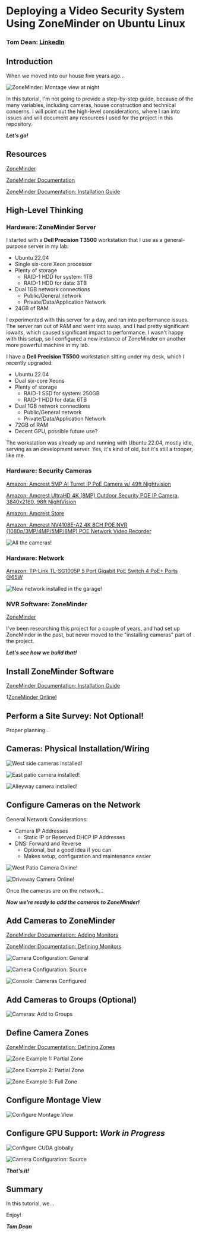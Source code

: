 # Deploying a Video Security System Using ZoneMinder on Ubuntu Linux

### Tom Dean: [LinkedIn](https://www.linkedin.com/in/tomdeanjr/)

## Introduction

When we moved into our house five years ago...



![ZoneMinder: Montage view at night](images/Montage_Night.png)

In this tutorial, I'm not going to provide a step-by-step guide, because of the many variables, including cameras, house construction and technical concerns.  I will point out the high-level considerations, where I ran into issues and will document any resources I used for the project in this repository.

***Let's go!***

## Resources

[ZoneMinder](https://zoneminder.com/)

[ZoneMinder Documentation](https://zoneminder.readthedocs.io/en/stable/)

[ZoneMinder Documentation: Installation Guide](https://zoneminder.readthedocs.io/en/stable/installationguide/index.html)

## High-Level Thinking


### Hardware: ZoneMinder Server

I started with a **Dell Precision T3500** workstation that I use as a general-purpose server in my lab:

- Ubuntu 22.04
- Single six-core Xeon processor
- Plenty of storage
    - RAID-1 HDD for system: 1TB
    - RAID-1 HDD for data: 3TB
- Dual 1GB network connections
    - Public/General network
    - Private/Data/Application Network
- 24GB of RAM

I experimented with this server for a day, and ran into performance issues.  The server ran out of RAM and went into swap, and I had pretty significant iowaits, which caused significant impact to performance.  I wasn't happy with this setup, so I configured a new instance of ZoneMinder on another more powerful machine in my lab.

I have a **Dell Precision T5500** workstation sitting under my desk, which I recently upgraded:

- Ubuntu 22.04
- Dual six-core Xeons
- Plenty of storage
    - RAID-1 SSD for system: 250GB
    - RAID-1 HDD for data: 6TB
- Dual 1GB network connections
    - Public/General network
    - Private/Data/Application Network
- 72GB of RAM
- Decent GPU, possible future use?

The workstation was already up and running with Ubuntu 22.04, mostly idle, serving as an development server.  Yes, it's kind of old, but it's still a trooper, like me.

### Hardware: Security Cameras

[Amazon: Amcrest 5MP AI Turret IP PoE Camera w/ 49ft Nightvision](https://www.amazon.com/dp/B0BNM2SGPS)

[Amazon: Amcrest UltraHD 4K (8MP) Outdoor Security POE IP Camera, 3840x2160, 98ft NightVision](https://www.amazon.com/dp/B077Y52782)

[Amazon: Amcrest Store](https://www.amazon.com/stores/Amcrest/page/2404E471-79FC-4D18-B767-8777D048264F)

[Amazon: Amcrest NV4108E-A2 4K 8CH POE NVR (1080p/3MP/4MP/5MP/8MP) POE Network Video Recorder](https://www.amazon.com/Amcrest-NV4108E-HS-1080p-Network-Recorder/dp/B0743WP62Q)

![All the cameras!](images/Cameras.jpeg)



### Hardware: Network

[Amazon: TP-Link TL-SG1005P 5 Port Gigabit PoE Switch 4 PoE+ Ports @65W](https://www.amazon.com/dp/B076HZFY3F)



![New network installed in the garage!](images/Network.jpeg)

### NVR Software: ZoneMinder

[ZoneMinder](https://zoneminder.com/)

I've been researching this project for a couple of years, and had set up ZoneMinder in the past, but never moved to the "installing cameras" part of the project.

***Let's see how we build that!***

## Install ZoneMinder Software

[ZoneMinder Documentation: Installation Guide](https://zoneminder.readthedocs.io/en/stable/installationguide/index.html)


1[ZoneMinder Online!](images/ZoneMinder_Online.jpeg)


## Perform a Site Survey: Not Optional!

Proper planning...
## Cameras: Physical Installation/Wiring



![West side cameras installed!](images/West_Cameras.jpeg)

![East patio camera installed!](images/East_Camera_Far.jpeg)

![Alleyway camera installed!](images/Alleyway_Camera_Close.jpeg)



## Configure Cameras on the Network



General Network Considerations:

- Camera IP Addresses
    - Static IP or Reserved DHCP IP Addresses
- DNS: Forward and Reverse
    - Optional, but a good idea if you can
    - Makes setup, configuration and maintenance easier

![West Patio Camera Online!](images/West_Patio_Online.jpeg)

![Driveway Camera Online!](images/East_Camera_Far.jpeg)

Once the cameras are on the network...

***Now we're ready to add the cameras to ZoneMinder!***
## Add Cameras to ZoneMinder

[ZoneMinder Documentation: Adding Monitors](https://zoneminder.readthedocs.io/en/stable/userguide/gettingstarted.html#adding-monitors)

[ZoneMinder Documentation: Defining Monitors](https://zoneminder.readthedocs.io/en/stable/userguide/definemonitor.html)

![Camera Configuration: General](images/Cam_Configuration_General.png)

![Camera Configuration: Source](images/Cam_Configuration_Source.png)

![Console: Cameras Configured](images/Console.png)


## Add Cameras to Groups (Optional)

[]()

![Cameras: Add to Groups](images/Groups.png)


## Define Camera Zones

[ZoneMinder Documentation: Defining Zones](https://zoneminder.readthedocs.io/en/stable/userguide/definezone.html)



![Zone Example 1: Partial Zone](images/Zone_Partial_1.png)

![Zone Example 2: Partial Zone](images/Zone_Partial_2.png)

![Zone Example 3: Full Zone](images/Zone_Full_1.png)



## Configure Montage View

![Configure Montage View](images/Montage.png)



## Configure GPU Support: *Work in Progress*



![Configure CUDA globally](images/System_CUDA.png)



![Camera Configuration: Source](images/Cam_Configuration_Source.png)



***That's it!***

## Summary

In this tutorial, we...

Enjoy!

***Tom Dean***
